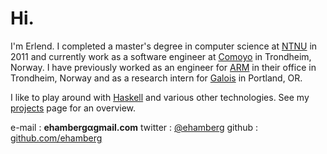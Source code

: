 # Hi.

I'm Erlend. I completed a master's degree in computer science at
[NTNU](http://www.ntnu.edu) in 2011 and currently work as a software engineer at
[Comoyo](http://www.comoyo.com) in Trondheim, Norway. I have previously worked
as an engineer for [ARM](http://www.arm.com) in their office in Trondheim,
Norway and as a research intern for [Galois](http://www.galois.com) in Portland,
OR.

I like to play around with [Haskell](http://www.haskell.org) and various other
technologies. See my [projects](/projects.html) page for an overview.

e-mail
:   **ehambergαgmail.com**
twitter
:   [@ehamberg](http://twitter.com/ehamberg)
github
:   [github.com/ehamberg](http://github.com/ehamberg)
